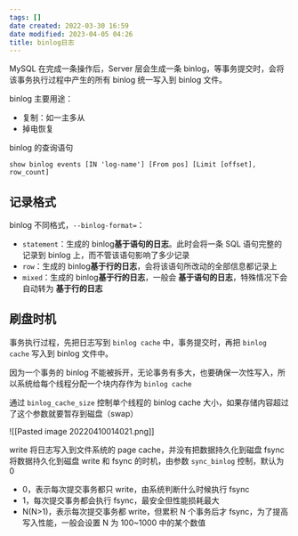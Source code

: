 ```yaml
---
tags: []
date created: 2022-03-30 16:59
date modified: 2023-04-05 04:26
title: binlog日志
---
```

MySQL 在完成一条操作后，Server 层会生成一条 binlog，等事务提交时，会将该事务执行过程中产生的所有 binlog 统一写入到 binlog 文件。

binlog 主要用途：
- 复制：如一主多从
- 掉电恢复

binlog 的查询语句
```mysql
show binlog events [IN 'log-name'] [From pos] [Limit [offset], row_count]
```

## 记录格式

binlog 不同格式，`--binlog-format=`：
- `statement`：生成的 binlog**基于语句的日志**。此时会将一条 SQL 语句完整的记录到 binlog 上，而不管该语句影响了多少记录
- `row`：生成的 binlog**基于行的日志**，会将该语句所改动的全部信息都记录上
- `mixed`：生成的 binlog**基于行的日志**，一般会 **基于语句的日志**，特殊情况下会自动转为 **基于行的日志**

## 刷盘时机

事务执行过程，先把日志写到 `binlog cache` 中，事务提交时，再把 `binlog cache` 写入到 binlog 文件中。

因为一个事务的 binlog 不能被拆开，无论事务有多大，也要确保一次性写入，所以系统给每个线程分配一个块内存作为 `binlog cache`

通过 `binlog_cache_size` 控制单个线程的 binlog cache 大小，如果存储内容超过了这个参数就要暂存到磁盘（swap）

![[Pasted image 20220410014021.png]]

write 将日志写入到文件系统的 page cache，并没有把数据持久化到磁盘
fsync 将数据持久化到磁盘
write 和 fsync 的时机，由参数 `sync_binlog` 控制，默认为 0
- 0，表示每次提交事务都只 write，由系统判断什么时候执行 fsync
- 1，每次提交事务都会执行 fsync，最安全但性能损耗最大
- N(N>1)，表示每次提交事务都 write，但累积 N 个事务后才 fsync，为了提高写入性能，一般会设置 N 为 100~1000 中的某个数值
